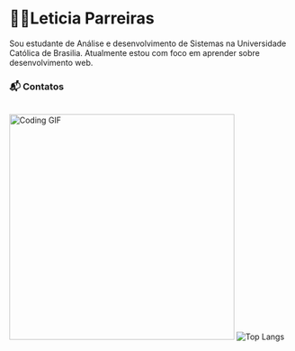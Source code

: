 # 👩‍💻Leticia Parreiras
Sou estudante de Análise e desenvolvimento de Sistemas na Universidade Católica de Brasilia. Atualmente estou com foco em aprender sobre desenvolvimento web.
### 📬 Contatos
<div>
  <a href="https://www.linkedin.com/in/letícia-ximenes/"><img src="https://img.shields.io/badge/LinkedIn-0077B5?style=for-the-badge&logo=linkedin&logoColor=white" alt=""></a>
  <a href="mailto:leticia.ximenesparreiras@gmail.com"><img src="https://img.shields.io/badge/Gmail-D14836?style=for-the-badge&logo=gmail&logoColor=white" alt=""></a>
  <a></a>
</div>

<div> 
  <img src="https://user-images.githubusercontent.com/74038190/221352975-94759904-aa4c-4032-a8ab-b546efb9c478.gif" alt="Coding GIF" width="400"/> 
  <img src="https://github-readme-stats.vercel.app/api/top-langs/?username=LeticiaParreiras&layout=compact&theme=dark" alt="Top Langs">
</div>
